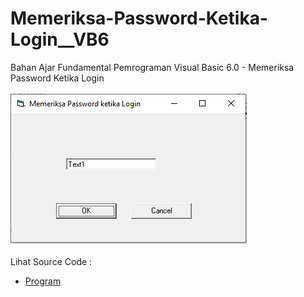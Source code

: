 # Memeriksa-Password-Ketika-Login__VB6
Bahan Ajar Fundamental Pemrograman Visual Basic 6.0 - Memeriksa Password Ketika Login<br><br>
<img src="https://github.com/RizkyKhapidsyah/Memeriksa-Password-Ketika-Login__VB6/blob/main/result/001.PNG"><br><br>
Lihat Source Code : <br>
- <a href="https://github.com/RizkyKhapidsyah/Memeriksa-Password-Ketika-Login__VB6/blob/main/Form1.frm">Program</a>
